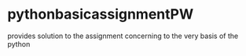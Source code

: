 # pythonbasicassignmentPW
provides solution to the assignment concerning to the very basis of the python
